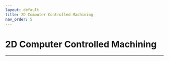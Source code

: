 ```yaml
---
layout: default
title: 2D Computer Controlled Machining
nav_order: 5
---
```


# 2D Computer Controlled Machining
---
